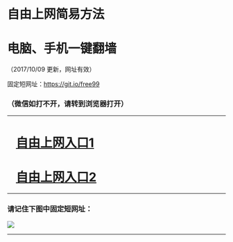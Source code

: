 ﻿# 自由上网简易方法

# 电脑、手机一键翻墙

（2017/10/09 更新，网址有效）

固定短网址：https://git.io/free99

### （微信如打不开，请转到浏览器打开）


***





# &nbsp;&nbsp; <a href="http://ft1087621825.fwq-tz-1001.info/fwqtz01.html?t=100900120483 " target="_blank">自由上网入口1</a>
# &nbsp;&nbsp; <a href="http://ft3082323271.fwq-tz-1002.info/fwqtz02.html?t=10090016106 " target="_blank">自由上网入口2</a>
***

### 请记住下图中固定短网址：

<img src="https://s3-us-west-2.amazonaws.com/fwq-1001/yjfq-20170905okok.png" /> 


***

